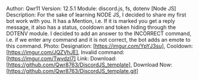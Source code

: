 Author: Qwr11
Version: 12.5.1
Module: discord.js, fs, dotenv
[Node JS]
Description: For the sake of learning NODE JS, I decided to share my first bot work with you. It has a Mention, i.e. If it is marked you get a reply message, it also has a status, cooldown and token hiding through the DOTENV module. I decided to add an answer to the INCORRECT command, i.e. if we enter any command and it is not correct, the bot adds an emote to this command.
Photo: Designation: [https://imgur.com/YpYJ3su], Cooldown: [https://imgur.com/JQZVhJE], Invalid command: [https://imgur.com/Twvdzl7]
Link: Download: [https://github.com/Qwr8763/DiscordJS_template], Download Now: [https://github.com/Qwr8763/DiscordJS_template.git]
